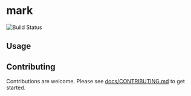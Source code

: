 # mark

![Build Status](https://github.com/ibm-skills-network/mark/actions/workflows/release.yml/badge.svg)

## Usage

<!-- TODO(user): fill this part out. Explain what the purpose of this repo is. Include a diagram if possible. A picture is worth a thousand words. -->

## Contributing

Contributions are welcome.
Please see [docs/CONTRIBUTING.md](./docs/CONTRIBUTING.md) to get started.
